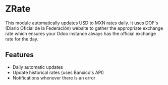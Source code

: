 # ZRate
This module automatically updates USD to MXN rates daily. It uses DOF's (Diario Oficial de la Federación) website
to gather the appropriate exchange rate which ensures your Odoo instance always has the official exchange rate for
the day.

## Features
* Daily automatic updates
* Update historical rates (uses Banxico's API)
* Notifications whenever there is an error
